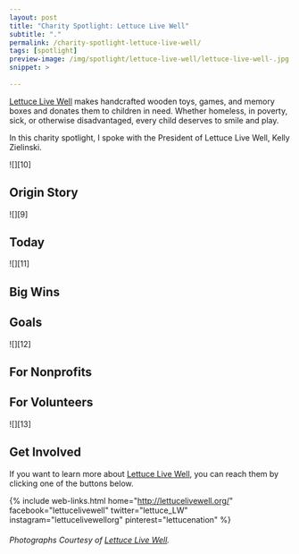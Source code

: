 ```yaml
---
layout: post
title: "Charity Spotlight: Lettuce Live Well"
subtitle: "."
permalink: /charity-spotlight-lettuce-live-well/
tags: [spotlight]
preview-image: /img/spotlight/lettuce-live-well/lettuce-live-well-.jpg
snippet: >
    
---
```


[Lettuce Live Well][1] makes handcrafted wooden toys, games, and memory boxes and donates them to children in need. Whether homeless, in poverty, sick, or otherwise disadvantaged, every child deserves to smile and play.

In this charity spotlight, I spoke with the President of Lettuce Live Well, Kelly Zielinski.

![][10]

## Origin Story



![][9]

## Today



![][11]

## Big Wins



## Goals



![][12]

## For Nonprofits



## For Volunteers



![][13]

## Get Involved

If you want to learn more about [Lettuce Live Well][1], you can reach them by clicking one of the buttons below.

{% include web-links.html home="http://lettucelivewell.org/" facebook="lettucelivewell" twitter="lettuce_LW" instagram="lettucelivewellorg" pinterest="lettucenation" %}

###### Photographs Courtesy of [Lettuce Live Well][1].



[1]: http://lettucelivewell.org/ "Lettuce Live Well Homepage"
